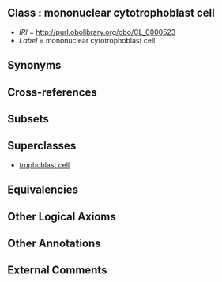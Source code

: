 
## Class : mononuclear cytotrophoblast cell

 * *IRI* = http://purl.obolibrary.org/obo/CL_0000523
 * *Label* = mononuclear cytotrophoblast cell

## Synonyms


## Cross-references


## Subsets


## Superclasses

 * [trophoblast cell](../../CL/51/CL_0000351.md)

## Equivalencies


## Other Logical Axioms


## Other Annotations


## External Comments

